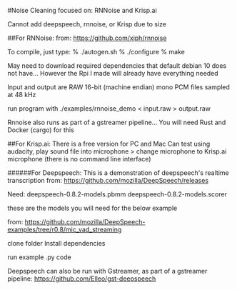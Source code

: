 #Noise Cleaning focused on: RNNoise and Krisp.ai

Cannot add deepspeech, rnnoise, or Krisp due to size

##For RNNoise:
from:
https://github.com/xiph/rnnoise

To compile, just type:
% ./autogen.sh
% ./configure
% make

May need to download required dependencies that default debian 10 does not have...
However the Rpi I made will already have everything needed

Input and output are RAW 16-bit (machine endian) mono PCM files sampled at 48 kHz

run program with 
./examples/rnnoise_demo <number of channels> <maximum attenuation> < input.raw > output.raw

Rnnoise also runs as part of a gstreamer pipeline...
You will need Rust and Docker (cargo) for this


##For Krisp.ai:
There is a free version for PC and Mac
Can test using audacity, play sound file into microphone > change microphone to Krisp.ai microphone
(there is no command line interface)


######For Deepspeech:
This is a demonstration of deepspeech's realtime transcription
from:
https://github.com/mozilla/DeepSpeech/releases

Need:
deepspeech-0.8.2-models.pbmm
deepspeech-0.8.2-models.scorer

these are the models you will need for the below example

from:
https://github.com/mozilla/DeepSpeech-examples/tree/r0.8/mic_vad_streaming

clone folder
Install dependencies

run example .py code

Deepspeech can also be run with Gstreamer, as part of a gstreamer pipeline:
https://github.com/Elleo/gst-deepspeech




